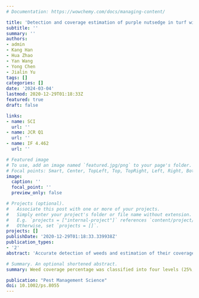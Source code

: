 ```yaml
---
# Documentation: https://wowchemy.com/docs/managing-content/

title: 'Detection and coverage estimation of purple nutsedge in turf with image classification neural networks'
subtitle: ''
summary: ''
authors:
- admin
- Kang Han
- Hua Zhao
- Yan Wang
- Yong Chen
- Jialin Yu
tags: []
categories: []
date: '2024-03-04'
lastmod: 2020-12-29T01:18:33Z
featured: true
draft: false

links:
- name: SCI
  url: ''
- name: JCR Q1
  url: ''
- name: IF 4.462
  url: ''

# Featured image
# To use, add an image named `featured.jpg/png` to your page's folder.
# Focal points: Smart, Center, TopLeft, Top, TopRight, Left, Right, BottomLeft, Bottom, BottomRight.
image:
  caption: ''
  focal_point: ''
  preview_only: false

# Projects (optional).
#   Associate this post with one or more of your projects.
#   Simply enter your project's folder or file name without extension.
#   E.g. `projects = ["internal-project"]` references `content/project/deep-learning/index.md`.
#   Otherwise, set `projects = []`.
projects: []
publishDate: '2020-12-29T01:18:33.339938Z'
publication_types:
- '2'
abstract: 'Accurate detection of weeds and estimation of their coverage is crucial for implementing precision herbicide applications. Deep learning (DL) techniques are typically used for weed detection and coverage estimation by analyzing information at the pixel or individual plant level, which requires a substantial amount of annotated data for training. This study aims to evaluate the effectiveness of using image classification neural networks (NNs) for detecting and estimating weed coverage in bermudagrass turf. The weed detection NNs, including DenseNet, GoogLeNet, and ResNet, exhibited high overall accuracy and F1 scores (≥0.971) throughout the k-fold cross-validation. DenseNet outperformed GoogLeNet and ResNet with the highest overall accuracy and F1 scores (0.977). Among the evaluated NNs, the DenseNet showed the highest overall accuracy and F1 scores (0.996) in the validation and testing datasets for estimating weed coverage. The inference speed of ResNet was similar to GoogLeNet but noticeably faster than DenseNet. ResNet was the most efficient and accurate deep convolution neural network (DCNN) for weed detection and coverage estimation. These results demonstrated that the developed NNs could effectively detect weeds and estimate their coverage in bermudagrass turf, allowing the calculation of herbicide requirements for variable-rate herbicide applications. The proposed method can be employed in a machine vision-based autonomous site-specific spraying system of smart sprayers.'

# Summary. An optional shortened abstract.
summary: Weed coverage percentage was classified into four levels (25%, 50%, 75%, and 100%) based on the number of weed coverage estimation cells containing weeds.

publication: "Pest Management Science"
doi: 10.1002/ps.8055
---
```

